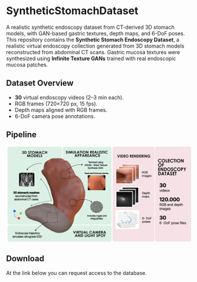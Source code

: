 # SyntheticStomachDataset
A realistic synthetic endoscopy dataset from CT-derived 3D stomach models, with GAN-based gastric textures, depth maps, and 6-DoF poses.
This repository contains the **Synthetic Stomach Endoscopy Dataset**, a realistic virtual endoscopy collection generated from 3D stomach models reconstructed from abdominal CT scans. Gastric mucosa textures were synthesized using **Infinite Texture GANs** trained with real endoscopic mucosa patches.

## Dataset Overview
- **30** virtual endoscopy videos (2–3 min each).
- RGB frames (720×720 px, 15 fps).
- Depth maps aligned with RGB frames.
- 6-DoF camera pose annotations.

## Pipeline
![Pipeline](Pipeline.png)

## Download
At the link below you can request access to the database.

